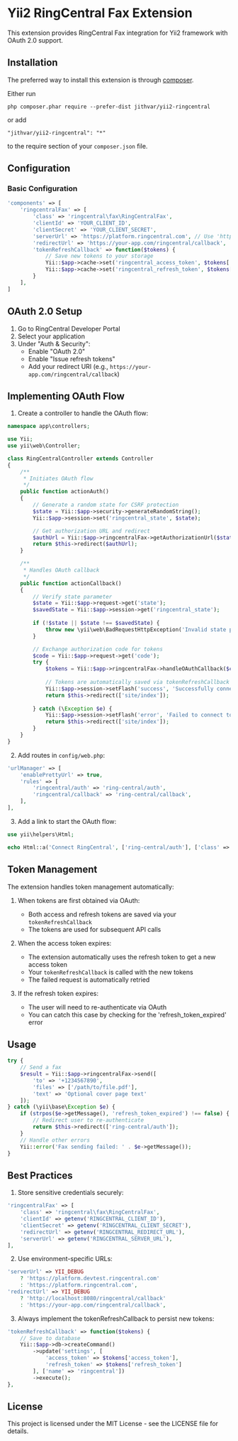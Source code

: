 # Yii2 RingCentral Fax Extension

This extension provides RingCentral Fax integration for Yii2 framework with OAuth 2.0 support.

## Installation

The preferred way to install this extension is through [composer](http://getcomposer.org/download/).

Either run

```
php composer.phar require --prefer-dist jithvar/yii2-ringcentral
```

or add

```
"jithvar/yii2-ringcentral": "*"
```

to the require section of your `composer.json` file.

## Configuration

### Basic Configuration

```php
'components' => [
    'ringcentralFax' => [
        'class' => 'ringcentral\fax\RingCentralFax',
        'clientId' => 'YOUR_CLIENT_ID',
        'clientSecret' => 'YOUR_CLIENT_SECRET',
        'serverUrl' => 'https://platform.ringcentral.com', // Use 'https://platform.devtest.ringcentral.com' for sandbox
        'redirectUrl' => 'https://your-app.com/ringcentral/callback',
        'tokenRefreshCallback' => function($tokens) {
            // Save new tokens to your storage
            Yii::$app->cache->set('ringcentral_access_token', $tokens['access_token']);
            Yii::$app->cache->set('ringcentral_refresh_token', $tokens['refresh_token']);
        }
    ],
]
```

## OAuth 2.0 Setup

1. Go to RingCentral Developer Portal
2. Select your application
3. Under "Auth & Security":
   - Enable "OAuth 2.0"
   - Enable "Issue refresh tokens"
   - Add your redirect URI (e.g., `https://your-app.com/ringcentral/callback`)

## Implementing OAuth Flow

1. Create a controller to handle the OAuth flow:

```php
namespace app\controllers;

use Yii;
use yii\web\Controller;

class RingCentralController extends Controller
{
    /**
     * Initiates OAuth flow
     */
    public function actionAuth()
    {
        // Generate a random state for CSRF protection
        $state = Yii::$app->security->generateRandomString();
        Yii::$app->session->set('ringcentral_state', $state);

        // Get authorization URL and redirect
        $authUrl = Yii::$app->ringcentralFax->getAuthorizationUrl($state);
        return $this->redirect($authUrl);
    }

    /**
     * Handles OAuth callback
     */
    public function actionCallback()
    {
        // Verify state parameter
        $state = Yii::$app->request->get('state');
        $savedState = Yii::$app->session->get('ringcentral_state');
        
        if (!$state || $state !== $savedState) {
            throw new \yii\web\BadRequestHttpException('Invalid state parameter');
        }

        // Exchange authorization code for tokens
        $code = Yii::$app->request->get('code');
        try {
            $tokens = Yii::$app->ringcentralFax->handleOAuthCallback($code);
            
            // Tokens are automatically saved via tokenRefreshCallback
            Yii::$app->session->setFlash('success', 'Successfully connected to RingCentral');
            return $this->redirect(['site/index']);
            
        } catch (\Exception $e) {
            Yii::$app->session->setFlash('error', 'Failed to connect to RingCentral: ' . $e->getMessage());
            return $this->redirect(['site/index']);
        }
    }
}
```

2. Add routes in `config/web.php`:

```php
'urlManager' => [
    'enablePrettyUrl' => true,
    'rules' => [
        'ringcentral/auth' => 'ring-central/auth',
        'ringcentral/callback' => 'ring-central/callback',
    ],
],
```

3. Add a link to start the OAuth flow:

```php
use yii\helpers\Html;

echo Html::a('Connect RingCentral', ['ring-central/auth'], ['class' => 'btn btn-primary']);
```

## Token Management

The extension handles token management automatically:

1. When tokens are first obtained via OAuth:
   - Both access and refresh tokens are saved via your `tokenRefreshCallback`
   - The tokens are used for subsequent API calls

2. When the access token expires:
   - The extension automatically uses the refresh token to get a new access token
   - Your `tokenRefreshCallback` is called with the new tokens
   - The failed request is automatically retried

3. If the refresh token expires:
   - The user will need to re-authenticate via OAuth
   - You can catch this case by checking for the 'refresh_token_expired' error

## Usage

```php
try {
    // Send a fax
    $result = Yii::$app->ringcentralFax->send([
        'to' => '+1234567890',
        'files' => ['/path/to/file.pdf'],
        'text' => 'Optional cover page text'
    ]);
} catch (\yii\base\Exception $e) {
    if (strpos($e->getMessage(), 'refresh_token_expired') !== false) {
        // Redirect user to re-authenticate
        return $this->redirect(['ring-central/auth']);
    }
    // Handle other errors
    Yii::error('Fax sending failed: ' . $e->getMessage());
}
```

## Best Practices

1. Store sensitive credentials securely:
```php
'ringcentralFax' => [
    'class' => 'ringcentral\fax\RingCentralFax',
    'clientId' => getenv('RINGCENTRAL_CLIENT_ID'),
    'clientSecret' => getenv('RINGCENTRAL_CLIENT_SECRET'),
    'redirectUrl' => getenv('RINGCENTRAL_REDIRECT_URL'),
    'serverUrl' => getenv('RINGCENTRAL_SERVER_URL'),
],
```

2. Use environment-specific URLs:
```php
'serverUrl' => YII_DEBUG 
    ? 'https://platform.devtest.ringcentral.com' 
    : 'https://platform.ringcentral.com',
'redirectUrl' => YII_DEBUG
    ? 'http://localhost:8080/ringcentral/callback'
    : 'https://your-app.com/ringcentral/callback',
```

3. Always implement the tokenRefreshCallback to persist new tokens:
```php
'tokenRefreshCallback' => function($tokens) {
    // Save to database
    Yii::$app->db->createCommand()
        ->update('settings', [
            'access_token' => $tokens['access_token'],
            'refresh_token' => $tokens['refresh_token']
        ], ['name' => 'ringcentral'])
        ->execute();
},
```

## License

This project is licensed under the MIT License - see the LICENSE file for details.
